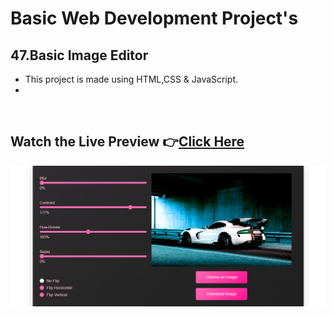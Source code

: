 # Basic Web Development Project's

## 47.Basic Image Editor


- This project is made using HTML,CSS & JavaScript.
- 

<br>

## Watch the Live Preview 👉[Click Here](https://sorcererchiragsingh.github.io/Web-Development-Projects/47-Basic%20Image%20Editor)

![Preview Image1](https://github.com/sorcererchiragsingh/Web-Development-Projects/blob/main/47-Basic%20Image%20Editor/Images/preview1.png)


<br><br>
